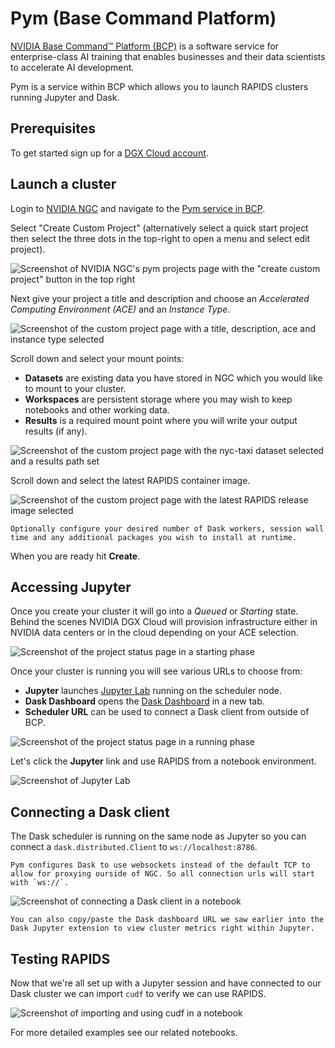 # Pym (Base Command Platform)

[NVIDIA Base Command™ Platform (BCP)](https://www.nvidia.com/en-gb/data-center/base-command-platform/) is a software service for enterprise-class AI training that enables businesses and their data scientists to accelerate AI development.

Pym is a service within BCP which allows you to launch RAPIDS clusters running Jupyter and Dask.

## Prerequisites

To get started sign up for a [DGX Cloud account](https://www.nvidia.com/en-us/data-center/dgx-cloud/trial/).

## Launch a cluster

Login to [NVIDIA NGC](https://www.nvidia.com/en-gb/gpu-cloud/) and navigate to the [Pym service in BCP](https://ngc.nvidia.com/projects).

Select "Create Custom Project" (alternatively select a quick start project then select the three dots in the top-right to open a menu and select edit project).

![Screenshot of NVIDIA NGC's pym projects page with the "create custom project" button in the top right](../../_static/images/cloud/nvidia/pym-projects.png)

Next give your project a title and description and choose an _Accelerated Computing Environment (ACE)_ and an _Instance Type_.

![Screenshot of the custom project page with a title, description, ace and instance type selected](../../_static/images/cloud/nvidia/pym-edit-project-title.png)

Scroll down and select your mount points:

- **Datasets** are existing data you have stored in NGC which you would like to mount to your cluster.
- **Workspaces** are persistent storage where you may wish to keep notebooks and other working data.
- **Results** is a required mount point where you will write your output results (if any).

![Screenshot of the custom project page with the nyc-taxi dataset selected and a results path set](../../_static/images/cloud/nvidia/pym-edit-project-results.png)

Scroll down and select the latest RAPIDS container image.

![Screenshot of the custom project page with the latest RAPIDS release image selected](../../_static/images/cloud/nvidia/pym-edit-project-image.png)

```{note}
Optionally configure your desired number of Dask workers, session wall time and any additional packages you wish to install at runtime.
```

When you are ready hit **Create**.

## Accessing Jupyter

Once you create your cluster it will go into a _Queued_ or _Starting_ state. Behind the scenes NVIDIA DGX Cloud will provision infrastructure either in NVIDIA data centers or in the cloud depending on your ACE selection.

![Screenshot of the project status page in a starting phase](../../_static/images/cloud/nvidia/pym-project-queued.png)

Once your cluster is running you will see various URLs to choose from:

- **Jupyter** launches [Jupyter Lab](https://jupyter.org/) running on the scheduler node.
- **Dask Dashboard** opens the [Dask Dashboard](https://docs.dask.org/en/stable/dashboard.html) in a new tab.
- **Scheduler URL** can be used to connect a Dask client from outside of BCP.

![Screenshot of the project status page in a running phase](../../_static/images/cloud/nvidia/pym-project-running.png)

Let's click the **Jupyter** link and use RAPIDS from a notebook environment.

![Screenshot of Jupyter Lab](../../_static/images/cloud/nvidia/pym-jupyter.png)

## Connecting a Dask client

The Dask scheduler is running on the same node as Jupyter so you can connect a `dask.distributed.Client` to `ws://localhost:8786`.

```{warning}
Pym configures Dask to use websockets instead of the default TCP to allow for proxying ourside of NGC. So all connection urls will start with `ws://`.
```

![Screenshot of connecting a Dask client in a notebook](../../_static/images/cloud/nvidia/pym-dask.png)

```{note}
You can also copy/paste the Dask dashboard URL we saw earlier into the Dask Jupyter extension to view cluster metrics right within Jupyter.
```

## Testing RAPIDS

Now that we're all set up with a Jupyter session and have connected to our Dask cluster we can import `cudf` to verify we can use RAPIDS.

![Screenshot of importing and using cudf in a notebook](../../_static/images/cloud/nvidia/pym-rapids.png)

For more detailed examples see our related notebooks.

```{relatedexamples}

```

